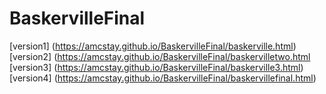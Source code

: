 # BaskervilleFinal

[version1] (https://amcstay.github.io/BaskervilleFinal/baskerville.html)
[version2] (https://amcstay.github.io/BaskervilleFinal/baskervilletwo.html
[version3] (https://amcstay.github.io/BaskervilleFinal/baskerville3.html)
[version4] (https://amcstay.github.io/BaskervilleFinal/baskervillefinal.html)


